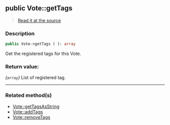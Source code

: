 ## public Vote::getTags

> [Read it at the source](https://github.com/julien-boudry/Condorcet/blob/master/src/Vote.php#L261)

### Description    

```php
public Vote->getTags ( ): array
```

Get the registered tags for this Vote.
    

### Return value:   

*(`array`)* List of registered tag.


---------------------------------------

### Related method(s)      

* [Vote::getTagsAsString](/Docs/ApiReferences/Vote%20Class/public%20Vote--getTagsAsString.md)    
* [Vote::addTags](/Docs/ApiReferences/Vote%20Class/public%20Vote--addTags.md)    
* [Vote::removeTags](/Docs/ApiReferences/Vote%20Class/public%20Vote--removeTags.md)    
